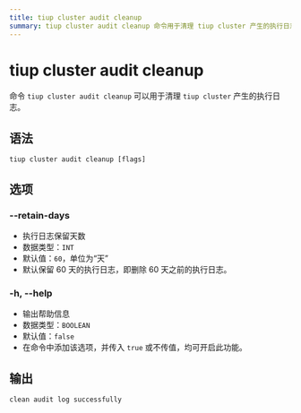 ```yaml
---
title: tiup cluster audit cleanup
summary: tiup cluster audit cleanup 命令用于清理 tiup cluster 产生的执行日志。--retain-days 选项用于设置执行日志保留天数，默认值为 60 天。-h, --help 选项用于输出帮助信息。执行命令后会输出 "clean audit log successfully"。
---
```


# tiup cluster audit cleanup

命令 `tiup cluster audit cleanup` 可以用于清理 `tiup cluster` 产生的执行日志。

## 语法

```shell
tiup cluster audit cleanup [flags]
```

## 选项

### --retain-days

- 执行日志保留天数
- 数据类型：`INT`
- 默认值：`60`，单位为“天”
- 默认保留 60 天的执行日志，即删除 60 天之前的执行日志。

### -h, --help

- 输出帮助信息
- 数据类型：`BOOLEAN`
- 默认值：`false`
- 在命令中添加该选项，并传入 `true` 或不传值，均可开启此功能。

## 输出

```shell
clean audit log successfully
```

